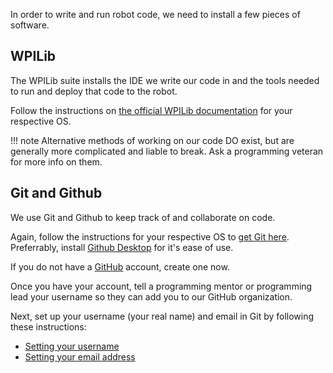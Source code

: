 In order to write and run robot code, we need to install a few pieces of software.

## WPILib

The WPILib suite installs the IDE we write our code in and the tools needed to run and deploy that code to the robot.

Follow the instructions on [the official WPILib documentation](https://docs.wpilib.org/en/stable/docs/getting-started/getting-started-frc-control-system/wpilib-setup.html) for your respective OS.

!!! note
    Alternative methods of working on our code DO exist, but are generally more complicated and liable to break.
    Ask a programming veteran for more info on them.

## Git and Github

We use Git and Github to keep track of and collaborate on code.

Again, follow the instructions for your respective OS to [get Git here](https://git-scm.com/book/en/v2/Getting-Started-Installing-Git). Preferrably, install [Github Desktop](https://desktop.github.com/) for it's ease of use.

If you do not have a [GitHub](https://github.com) account, create one now.

Once you have your account, tell a programming mentor or programming lead your username so they can add you to our GitHub organization.

Next, set up your username (your real name) and email in Git by following these instructions: 

- [Setting your username](https://help.github.com/en/articles/setting-your-username-in-git)
- [Setting your email address](https://help.github.com/en/github/setting-up-and-managing-your-github-user-account/setting-your-commit-email-address)